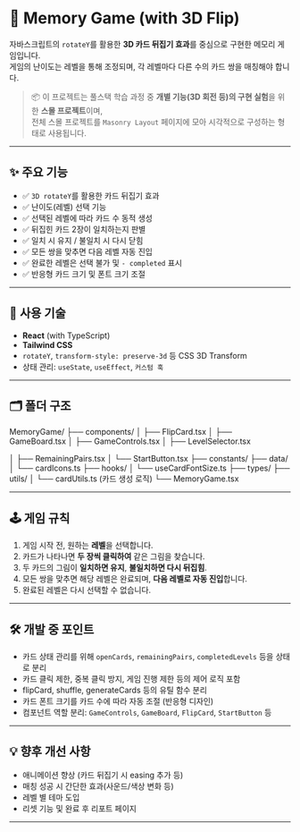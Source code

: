 # 🧠 Memory Game (with 3D Flip)

자바스크립트의 `rotateY`를 활용한 **3D 카드 뒤집기 효과**를 중심으로 구현한 메모리 게임입니다.  
게임의 난이도는 레벨을 통해 조정되며, 각 레벨마다 다른 수의 카드 쌍을 매칭해야 합니다.

> 📦 이 프로젝트는 풀스택 학습 과정 중 **개별 기능(3D 회전 등)의 구현 실험**을 위한 **스몰 프로젝트**이며,  
> 전체 스몰 프로젝트를 `Masonry Layout` 페이지에 모아 시각적으로 구성하는 형태로 사용됩니다.

---

## ✨ 주요 기능

- ✅ `3D rotateY`를 활용한 카드 뒤집기 효과
- ✅ 난이도(레벨) 선택 기능
- ✅ 선택된 레벨에 따라 카드 수 동적 생성
- ✅ 뒤집힌 카드 2장이 일치하는지 판별
- ✅ 일치 시 유지 / 불일치 시 다시 닫힘
- ✅ 모든 쌍을 맞추면 다음 레벨 자동 진입
- ✅ 완료한 레벨은 선택 불가 및 `- completed` 표시
- ✅ 반응형 카드 크기 및 폰트 크기 조절

---

## 🧩 사용 기술

- **React** (with TypeScript)
- **Tailwind CSS**
- `rotateY`, `transform-style: preserve-3d` 등 CSS 3D Transform
- 상태 관리: `useState`, `useEffect`, `커스텀 훅`

---

## 🗂️ 폴더 구조

MemoryGame/
├── components/
│ ├── FlipCard.tsx
│ ├── GameBoard.tsx
│ ├── GameControls.tsx
│ ├── LevelSelector.tsx

│ ├── RemainingPairs.tsx
│ └── StartButton.tsx
├── constants/
├── data/
│ └── cardIcons.ts
├── hooks/
│ └── useCardFontSize.ts
├── types/
├── utils/
│ └── cardUtils.ts (카드 생성 로직)
└── MemoryGame.tsx

---

## 🕹️ 게임 규칙

1. 게임 시작 전, 원하는 **레벨**을 선택합니다.
2. 카드가 나타나면 **두 장씩 클릭하여** 같은 그림을 찾습니다.
3. 두 카드의 그림이 **일치하면 유지**, **불일치하면 다시 뒤집힘**.
4. 모든 쌍을 맞추면 해당 레벨은 완료되며, **다음 레벨로 자동 진입**합니다.
5. 완료된 레벨은 다시 선택할 수 없습니다.

---

## 🛠 개발 중 포인트

- 카드 상태 관리를 위해 `openCards`, `remainingPairs`, `completedLevels` 등을 상태로 분리
- 카드 클릭 제한, 중복 클릭 방지, 게임 진행 제한 등의 제어 로직 포함
- flipCard, shuffle, generateCards 등의 유틸 함수 분리
- 카드 폰트 크기를 카드 수에 따라 자동 조절 (반응형 디자인)
- 컴포넌트 역할 분리: `GameControls`, `GameBoard`, `FlipCard`, `StartButton` 등

---

## 💡 향후 개선 사항

- 애니메이션 향상 (카드 뒤집기 시 easing 추가 등)
- 매칭 성공 시 간단한 효과(사운드/색상 변화 등)
- 레벨 별 테마 도입
- 리셋 기능 및 완료 후 리포트 페이지

---
